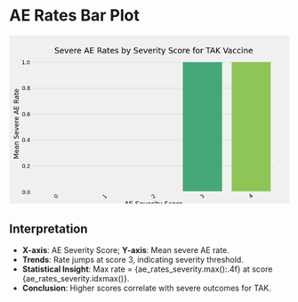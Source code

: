 
# AE Rates Bar Plot
![Bar Plot](../plots/ae_rates_bar.png)
## Interpretation
- **X-axis**: AE Severity Score; **Y-axis**: Mean severe AE rate.
- **Trends**: Rate jumps at score 3, indicating severity threshold.
- **Statistical Insight**: Max rate = {ae_rates_severity.max():.4f} at score {ae_rates_severity.idxmax()}.
- **Conclusion**: Higher scores correlate with severe outcomes for TAK.
